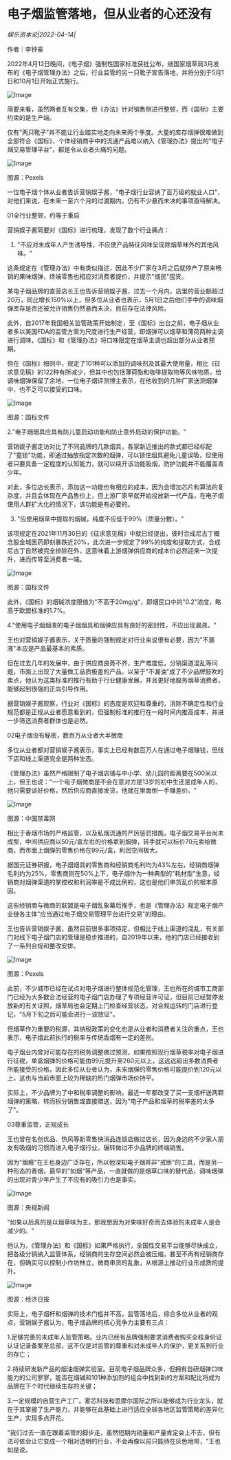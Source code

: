 # 电子烟监管落地，但从业者的心还没有

*娱乐资本论|2022-04-14|*

作者｜李钟豪

2022年4月12日晚间，《电子烟》强制性国家标准获批公布，继国家烟草局3月发布的《电子烟管理办法》之后，行业监管的另一只靴子宣告落地，并将分别于5月1日和10月1日开始正式施行。

![Image](https://p3.toutiaoimg.com/origin/tos-cn-i-qvj2lq49k0/fa880eb8261d4237971eee5d1daf9f02?from=pc)

简要来看，虽然两者互有交集，但《办法》针对销售侧进行整顿，而《国标》主要约束的是生产端。

仅有"两只靴子"并不能让行业踏实地走向未来两个季度。大量的库存烟弹很难做到全部符合《国标》，个体经销商手中的流通产品难以纳入《管理办法》提出的"电子烟交易管理平台"，都是令从业者头痛的问题。

![Image](https://p3.toutiaoimg.com/origin/tos-cn-i-qvj2lq49k0/bab4576088f14b26906ec234ca3a7b3e?from=pc)

图源：Pexels

一位电子烟个体从业者告诉营销娱子酱，"电子烟行业容纳了百万级的就业人口"，对他们来说，在未来一至六个月的过渡期内，仍有不少悬而未决的事项亟待解决。

01全行业整顿，约等于重启

营销娱子酱简要对《国标》进行梳理，发现了数个行业痛点：

1. "不应对未成年人产生诱导性，不应使产品特征风味呈现除烟草味外的其他风味。"

这条规定在《管理办法》中有类似描述，因此不少厂家在3月之后就停产了原来畅销的果味烟弹，终端零售也相应对消费者提价，并提示"烟民"囤货。

某电子烟品牌的直营店长王也告诉营销娱子酱，过去一个月内，店里的营业额超过20万，同比增长150%以上，但多位从业者也表示，5月1日之后他们手中的调味烟弹库存是否还被允许销售仍然悬而未决，目前存在法律风险。

此外，自2017年我国相关监管政策开始制定，至《国标》出台之前，电子烟从业者多以美国FDA的监管方案为尺度进行生产经营，即烟弹可以烟草和薄荷两种主调进行调味，《国标》和《管理办法》将口味限定在烟草主调也超出部分从业者预期。

但在《国标》细则中，规定了101种可以添加的调味剂及其最大使用量，相比《征求意见稿》的122种有所减少，但其中也包括薄荷酯和咖啡提取物等风味物质，给调味烟弹保留了余地，一位电子烟评测博主表示，在他收到的几种厂家送测烟弹中，也不乏可以接受的口味。

![Image](https://p3.toutiaoimg.com/origin/tos-cn-i-qvj2lq49k0/c5d81d6a1abe4169b9048fb75a47a1a0?from=pc)

图源：国标文件

2."电子烟烟具应具有防儿童启动功能和防止意外启动的保护功能。"

营销娱子酱走访对比了不同品牌的几款烟具，各家新近推出的款式都已经标配了"童锁"功能，即通过抽放指定次数的烟弹，可以锁住烟具避免儿童误吸，但使用者只要具备一定程度的认知能力，就可以绕开该功能吸烟，防护功能并不能覆盖青少年。

对此，多位店长表示，添加这一功能也有相应的成本，因为会增加芯片和算法的复杂度，并且会体现在产品售价上，但上游厂家早就开始投放新一代产品，在电子烟使用人群扩大化的情况下，该功能是有必要的。

3. "应使用烟草中提取的烟碱，纯度不应低于99%（质量分数）。"

该项规定在2021年11月30日的《征求意见稿》中就已经提出，彼时合成尼古丁概念股金城医药即刻暴跌近20%，此次进一步规定了99%的纯度和提取方式，合成尼古丁自然被完全排除在外，这意味着上游烟弹供应商的成本价必然迎来一次提升，进而传导至消费者一端。

![Image](https://p3.toutiaoimg.com/origin/tos-cn-i-qvj2lq49k0/d3592e94ffeb45b882cd6b66776e77bf?from=pc)

图源：国标文件

此外，《国标》的烟碱浓度限值为"不高于20mg/g"，即烟民口中的"0.2"浓度，略高于欧盟标准的1.7%。

4."使用电子烟烟液的电子烟烟具和烟弹应具有良好的密封性，不应出现漏液。"

王也对营销娱子酱表示，关于质量的强制规定对行业来说很有必要，因为"不漏液"本应是产品最基本的素质。

但在过去几年的发展中，由于供应商良莠不齐，生产难度低，分销渠道混乱等问题，市面上出现了大量做工品质极差的产品，以至于"不漏油"成了不少品牌鼓吹的卖点，他认为这类标准的推行有助于行业健康发展，并且更好地服务烟草消费者，能够起到很强的正向引导作用。

据营销娱子酱观察，行业对《国标》的态度是欢迎和尊重的，消除不确定性和行业规范都是正规从业者愿意看到的，但强制标准的推行在一段时间内推高成本，并进一步筛选消费者群体也是必然。

02电子烟没有秘密，数百万从业者大半微商

多位从业者都对营销娱子酱表示，事实上已经有数百万人在通过电子烟赚钱，但线下店和线上渠道完全是两种生态。

《管理办法》虽然严格限制了电子烟店铺与中小学、幼儿园的距离要在500米以上，但王也说："一个电子烟微商是不会在意对方是13岁的初中生还是成年人的，他只需要谈好价格，然后供应商直接发货，他就在里面倒一手赚差价。"

![Image](https://p3.toutiaoimg.com/origin/tos-cn-i-qvj2lq49k0/e238f15239044a95aa2e96c62946a66e?from=pc)

图源：中国禁毒网

相比于香烟市场的严格监管，以及私烟流通的严厉惩罚措施，电子烟交易平台尚未成型，中间供应商以50元/盒左右的价格拿到烟弹，转手就可以标价70元卖给微商，而市面上烟弹的零售价格在99元/盒，利润空间极大。

据国元证券研报，电子烟烟具的零售商和经销商毛利均为43%左右，经销商烟弹毛利约为25%，零售商则在50%上下，电子烟作为一种典型的"耗材型"生意，经销商对烟弹渠道的掌控权和利润率是不成比例的，这也是他们串货乱价的根本原因。

这些经销商与微商的联盟是电子烟乱象幕后推手，也是《管理办法》规定电子烟产业链各主体"应当通过电子烟交易管理平台进行交易"的理由。

王也告诉营销娱子酱，虽然目前很多事项待定，但相比于线上渠道的混乱，有关部门对线下电子烟门店的管理是稳步推进的，自2019年以来，他的门店已经接收到了一系列合规和整改安排。

![Image](https://p3.toutiaoimg.com/origin/tos-cn-i-qvj2lq49k0/56852f04bccd47b19f4052699b0e81b8?from=pc)

图源：Pexels

此前，不少城市已经在试点对电子烟进行整体规范化管理，王也所在的城市工商部门已经为大多数合法经营的电子烟门店办理了专项经营许可证，但目前已经暂停发放新的有关证照，烟草局也会定期上门检查经营状态，对合规运转的门店进行登记，"5月下旬之后可能会进行一波放证"。

但烟草作为重要的税源，其纳税政策的变化也是从业者和消费者关注的重点，王也表示，电子烟此前执行的税率与传统香烟有一定的差别。

电子烟业内曾对可能存在的税务调整做过预测，如果按照现行烟草税率对电子烟进行征税，单盒烟弹的价格可能由99元提升至260元以上，这远远超出多数消费者所能接受的价格，因此多位从业者认为，未来烟弹的零售价格可能提价到120元以上，这也与当前市面上较为稀缺的热门烟弹市场价持平。

实际上，不少品牌为了中和税率调整的影响，最近一年都改变了买一支烟杆送两颗烟弹的策略，转而拆分销售或直接赠送，因为"电子产品和烟草的税率差的太多了"。

03尊重监管，正规成长

王也曾在名创优品、热风等新零售快消品连锁店做过店长，因为身边的不少家人朋友有吸烟的习惯而进入电子烟行业，辗转做过不少品牌的终端销售。

因为"烟瘾"在王也身边广泛存在，所以他深知电子烟并非"戒断"的工具，而是另一种形态的香烟，最早的"如烟"等产品，一直就做的是烟草口味的替代品，调味烟弹的出现对青少年产生了不应有的吸引力也是事实。

![Image](https://p3.toutiaoimg.com/origin/tos-cn-i-qvj2lq49k0/18c364d5a9f449fd9c6e61bc9fc11c3b?from=pc)

图源：央视新闻

"如果以后真的是以烟草味为主，那我想因为对果味好奇而去体验的未成年人是会减少的。"

他认为，《管理办法》和《国标》如果严格执行，全国性交易平台能够尽快成立，把各级分销纳入监管体系，经销商的生存空间必然会被压缩，甚至不再有经销商存在，但确实可以控制小作坊林立，微商串货的乱象，从根源上推动行业形成质的提升。

![Image](https://p3.toutiaoimg.com/origin/tos-cn-i-qvj2lq49k0/2810e73e36504b83bf5c011e7deb6081?from=pc)

图源：经济日报

实际上，电子烟杆和烟弹的技术门槛并不高，监管落地后，综合多位从业者的观点，营销娱子酱认为，电子烟品牌的核心竞争力主要有三点：

1.足够完善的未成年人监管策略。业内已经有品牌强制要求消费者购买全程身份证认证记录备案至总部，这不仅是对监管的尊重和对未成年人的保护，更关系到行业的存亡；

2.持续研发新产品的烟油烟弹实验室。目前电子烟品牌众多，但拥有自研烟弹口味能力的公司寥寥，能否在烟碱和101种添加剂的组合中找到新的方案和配比将成为品牌在下个时代继续生存的关键；

3.一定规模的自营生产工厂。雾芯科技和思摩尔国际之所以能够成为行业龙头，就在于其掌握了生产能力，并能够在此基础上进行适应全球各地区监管策略的差异化生产，实现多点开花。

"我们过去一直在跟着监管的脚步走，虽然短期内销量和产量肯定会上不去，但有法可依会让它变成一个相对透明的行业，不会再像以前只能待在灰色地带，"王也如是说。

